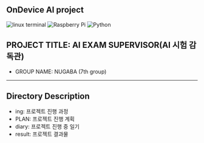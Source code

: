 ## OnDevice AI project
![linux terminal](https://img.shields.io/badge/LINUX-grey?style=flat&logo=Ubuntu&logoColor=orange)
![Raspberry Pi](https://img.shields.io/badge/Raspberry%20Pi_5-grey?logo=raspberrypi&logoColor=red)
![Python](https://img.shields.io/badge/Python_3.10?logo=#3776AB&logoColor=#007ACC)
## PROJECT TITLE: AI EXAM SUPERVISOR(AI 시험 감독관)
* GROUP NAME: NUGABA (7th group)
----------------------------------

## Directory Description
* ing: 프로젝트 진행 과정
* PLAN: 프로젝트 진행 계획
* diary: 프로젝트 진행 중 일기
* result: 프로젝트 결과물
